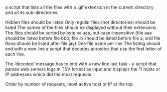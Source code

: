 

a script that lists all the files with a .gif extension in the current directory and all its sub-directories.

Hidden files should be listed
Only regular files (not directories) should be listed
The names of the files should be displayed without their extensions
The files should be sorted by byte values, but case-insensitive (file aaa should be listed before file bbb, file .b should be listed before file a, and file Rona should be listed after file jay)
One file name per line
The listing should end with a new line
a script that decodes acrostics that use the first letter of each line.

The ‘decoded’ message has to end with a new line
 last task - a script that parses web servers logs in TSV format as input and displays the 11 hosts or IP addresses which did the most requests.

Order by number of requests, most active host or IP at the top 
